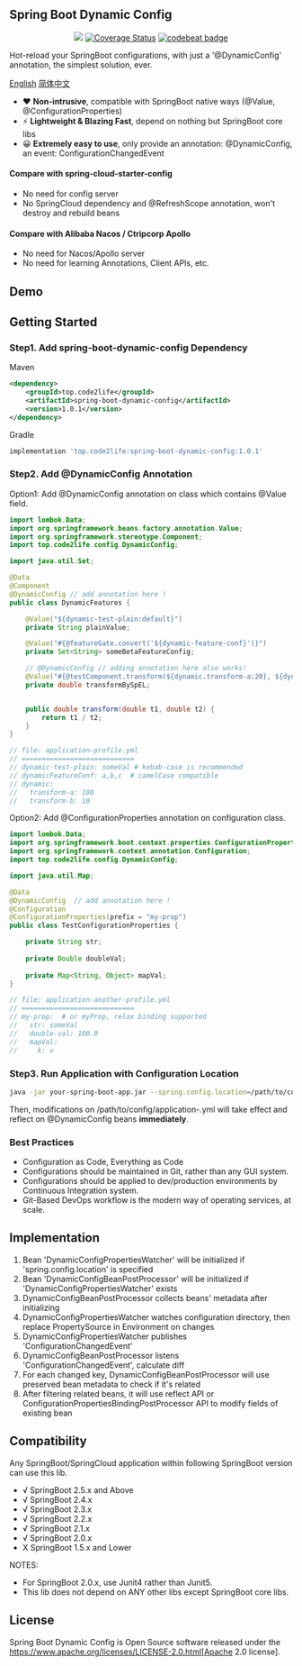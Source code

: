 ## Spring Boot Dynamic Config
<p align="center">
<a href="https://github.com/code2life/spring-boot-dynamic-config"><img src="https://github.com/code2life/spring-boot-dynamic-config/actions/workflows/gradle.yml/badge.svg" /></a>
<a href="https://codecov.io/gh/code2life/spring-boot-dynamic-config/"><img src="https://img.shields.io/codecov/c/github/code2life/spring-boot-dynamic-config/main.svg" alt="Coverage Status"></a>
<a href="https://codebeat.co/projects/github-com-code2life-spring-boot-dynamic-config-main"><img alt="codebeat badge" src="https://codebeat.co/badges/ea7b2127-62f3-45f4-9f38-55f8203c0121" /></a>
</p>

Hot-reload your SpringBoot configurations, with just a '@DynamicConfig' annotation, the simplest solution, ever.

[English](https://github.com/Code2Life/spring-boot-dynamic-config/blob/main/README.md) [简体中文](https://github.com/Code2Life/spring-boot-dynamic-config/blob/main/README-zh.md)

- :heart: **Non-intrusive**, compatible with SpringBoot native ways (@Value, @ConfigurationProperties)
- :zap: **Lightweight & Blazing Fast**, depend on nothing but SpringBoot core libs
- :grinning: **Extremely easy to use**, only provide an annotation: @DynamicConfig, an event: ConfigurationChangedEvent


#### Compare with spring-cloud-starter-config

- No need for config server
- No SpringCloud dependency and @RefreshScope annotation, won't destroy and rebuild beans

#### Compare with Alibaba Nacos / Ctripcorp Apollo
- No need for Nacos/Apollo server
- No need for learning Annotations, Client APIs, etc.

## Demo

## Getting Started

### Step1. Add spring-boot-dynamic-config Dependency

Maven

```xml
<dependency>
    <groupId>top.code2life</groupId>
    <artifactId>spring-boot-dynamic-config</artifactId>
    <version>1.0.1</version>
</dependency>
```

Gradle

```groovy
implementation 'top.code2life:spring-boot-dynamic-config:1.0.1'
```

### Step2. Add @DynamicConfig Annotation

Option1: Add @DynamicConfig annotation on class which contains @Value field.

```java
import lombok.Data;
import org.springframework.beans.factory.annotation.Value;
import org.springframework.stereotype.Component;
import top.code2life.config.DynamicConfig;

import java.util.Set;

@Data
@Component
@DynamicConfig // add annotation here !
public class DynamicFeatures {

    @Value("${dynamic-test-plain:default}")
    private String plainValue;

    @Value("#{@featureGate.convert('${dynamic-feature-conf}')}")
    private Set<String> someBetaFeatureConfig;

    // @DynamicConfig // adding annotation here also works!
    @Value("#{@testComponent.transform(${dynamic.transform-a:20}, ${dynamic.transform-b:10})} ")
    private double transformBySpEL;


    public double transform(double t1, double t2) {
        return t1 / t2;
    }
}

// file: application-profile.yml
// ============================
// dynamic-test-plain: someVal # kebab-case is recommended
// dynamicFeatureConf: a,b,c  # camelCase compatible
// dynamic:
//   transform-a: 100
//   transform-b: 10
```

Option2: Add @ConfigurationProperties annotation on configuration class.

```java
import lombok.Data;
import org.springframework.boot.context.properties.ConfigurationProperties;
import org.springframework.context.annotation.Configuration;
import top.code2life.config.DynamicConfig;

import java.util.Map;

@Data
@DynamicConfig  // add annotation here !
@Configuration
@ConfigurationProperties(prefix = "my-prop")
public class TestConfigurationProperties {

    private String str;
    
    private Double doubleVal;
    
    private Map<String, Object> mapVal;
}

// file: application-another-profile.yml
// ============================
// my-prop:  # or myProp, relax binding supported 
//   str: someVal
//   double-val: 100.0
//   mapVal:
//     k: v
```

### Step3. Run Application with Configuration Location

```bash
java -jar your-spring-boot-app.jar --spring.config.location=/path/to/config
```

Then, modifications on /path/to/config/application-<some-profile>.yml will take effect and reflect on @DynamicConfig beans **immediately**.

### Best Practices
- Configuration as Code, Everything as Code
- Configurations should be maintained in Git, rather than any GUI system.
- Configurations should be applied to dev/production environments by Continuous Integration system.
- Git-Based DevOps workflow is the modern way of operating services, at scale. 

## Implementation

1. Bean 'DynamicConfigPropertiesWatcher' will be initialized if 'spring.config.location' is specified
2. Bean 'DynamicConfigBeanPostProcessor' will be initialized if 'DynamicConfigPropertiesWatcher' exists
3. DynamicConfigBeanPostProcessor collects beans' metadata after initializing 
4. DynamicConfigPropertiesWatcher watches configuration directory, then replace PropertySource in Environment on changes
5. DynamicConfigPropertiesWatcher publishes 'ConfigurationChangedEvent'
6. DynamicConfigBeanPostProcessor listens 'ConfigurationChangedEvent', calculate diff
7. For each changed key, DynamicConfigBeanPostProcessor will use preserved bean metadata to check if it's related
8. After filtering related beans, it will use reflect API or ConfigurationPropertiesBindingPostProcessor API to modify fields of existing bean

## Compatibility

Any SpringBoot/SpringCloud application within following SpringBoot version can use this lib.

- √ SpringBoot 2.5.x and Above
- √ SpringBoot 2.4.x
- √ SpringBoot 2.3.x
- √ SpringBoot 2.2.x
- √ SpringBoot 2.1.x
- √ SpringBoot 2.0.x
- X SpringBoot 1.5.x and Lower

NOTES: 
- For SpringBoot 2.0.x, use Junit4 rather than Junit5.
- This lib does not depend on ANY other libs except SpringBoot core libs.

## License

Spring Boot Dynamic Config is Open Source software released under the https://www.apache.org/licenses/LICENSE-2.0.html[Apache 2.0 license].
